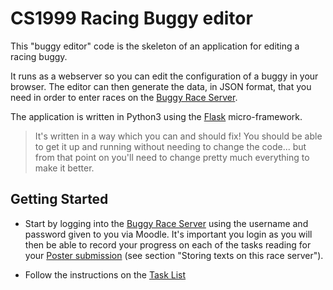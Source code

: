 # CS1999 Racing Buggy editor


This "buggy editor" code is the skeleton of an application for editing a racing buggy.

It runs as a webserver so you can edit the configuration of a buggy in your
browser. The editor can then generate the data, in JSON format, that you need
in order to enter races on the [Buggy Race Server](http://rhul.buggyrace.net).

The application is written in Python3 using the
[Flask](https://palletsprojects.com/p/flask/) micro-framework.

> It's written in a way which you can and should fix! You should be able
> to get it up and running without needing to change the code...
> but from that point on you'll need to change pretty much everything to make
> it better. 


## Getting Started

* Start by logging into the [Buggy Race Server](http://rhul.buggyrace.net) using the username and password given to you via Moodle. It's important you login as you will then be able to record your progress on each of the tasks reading for your [Poster submission](https://rhul.buggyrace.net/project/poster) (see section "Storing texts on this race server").

* Follow the instructions on the [Task List](https://rhul.buggyrace.net/project/tasks)



